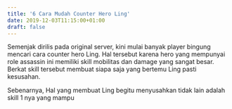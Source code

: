 ```yaml
---
title: '6 Cara Mudah Counter Hero Ling'
date: 2019-12-03T11:15:00+01:00
draft: false
---
```


  
Semenjak dirilis pada original server, kini mulai banyak player bingung mencari cara counter hero Ling. Hal tersebut karena hero yang mempunyai role assassin ini memiliki skill mobilitas dan damage yang sangat besar. Berkat skill tersebut membuat siapa saja yang bertemu Ling pasti kesusahan.  
  
  
  
  
  
  
  
  
  
  
Sebenarnya, Hal yang membuat Ling begitu menyusahkan tidak lain adalah skill 1 nya yang mampu